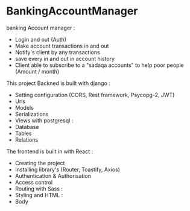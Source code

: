 # BankingAccountManager
banking Account manager :

- Login and out (Auth)
- Make account transactions in and out
- Notify's client by any transactions
- save every in and out in account history
- Client able to subscribe to a "sadaqa accounts" to help poor people (Amount / month)

This project Backned is built with django :
  - Setting configuration (CORS, Rest framework, Psycopg-2, JWT)
  - Urls
  - Models
  - Serializations
  - Views
with postgresql :
  - Database
  - Tables
  - Relations

The frontend is built in with React :
  - Creating the project
  - Installing library's (Router, Toastify, Axios)
  - Authentication & Authorisation
  - Access control
  - Routing
 with Sass :
  - Styling 
 and HTML :
  - Body

